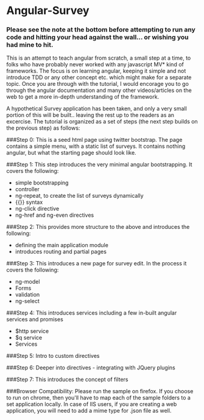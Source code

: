 Angular-Survey
==============

### Please see the note at the bottom before attempting to run any code and hitting your head against the wall... or wishing you had mine to hit.

This is an attempt to teach angular from scratch, a small step at a time, to folks who have probably never worked with any javascript MV* kind of frameworks.
The focus is on learning angular, keeping it simple and not introduce TDD or any other concept etc. which might make for a separate topic.
Once you are through with the tutorial, I would encorage you to go through the angular documentation and many other videos/articles on the web to get a more in-depth understanding of the framework.

A hypothetical Survey application has been taken, and only a very small portion of this will be built.. leaving the rest up to the readers as an excercise.
The tutorial is organized as a set of steps (the next step builds on the previous step) as follows:

###Step 0: 
This is a seed html page using twitter bootstrap. 
The page contains a simple menu, with a static list of surveys. It contains nothing angular, but what the starting page should look like.

###Step 1: 
This step introduces the very minimal angular bootstrapping. It covers the following:
* simple bootstrapping
* controller
* ng-repeat, to create the list of surveys dynamically
* {{}} syntax
* ng-click directive
* ng-href and ng-even directives

###Step 2: 
This provides more structure to the above and introduces the following:
* defining the main application module
* introduces routing and partial pages

###Step 3: 
This introduces a new page for survey edit. In the process it covers the following:
* ng-model
* Forms
* validation
* ng-select

###Step 4: 
This introduces services including a few in-built angular services and promises
* $http service
* $q service
* Services


###Step 5: Intro to custom directives


###Step 6: Deeper into directives - integrating with JQuery plugins


###Step 7: This introduces the concept of filters


###Browser Compatibility: Please run the sample on firefox. If you choose to run on chrome, then you'll have to map each of the sample folders to a set application locally. In case of IIS users, if you are creating a web application, you will need to add a mime type for .json file as well.


